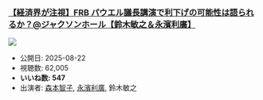 ### [【経済界が注視】FRB パウエル議長講演で利下げの可能性は語られるか？@ジャクソンホール【鈴⽊敏之＆永濱利廣】](https://www.youtube.com/watch?v=qAJcS4ZR_Lg)
[![](https://img.youtube.com/vi/qAJcS4ZR_Lg/sddefault.jpg)](https://www.youtube.com/watch?v=qAJcS4ZR_Lg)
-   公開日: 2025-08-22
-   視聴数: 62,005
-   **いいね数: 547**
-   出演者: [森本智子](/rehacq_fan/people/森本智子 "wikilink"), [永濱利廣](/rehacq_fan/people/永濱利廣 "wikilink"), 鈴⽊敏之
